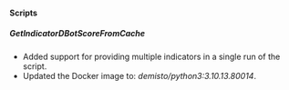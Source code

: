 
#### Scripts

##### GetIndicatorDBotScoreFromCache

- Added support for providing multiple indicators in a single run of the script.
- Updated the Docker image to: *demisto/python3:3.10.13.80014*.
